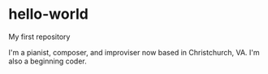 # hello-world
My first repository

I'm a pianist, composer, and improviser now based in Christchurch, VA.
I'm also a beginning coder.
